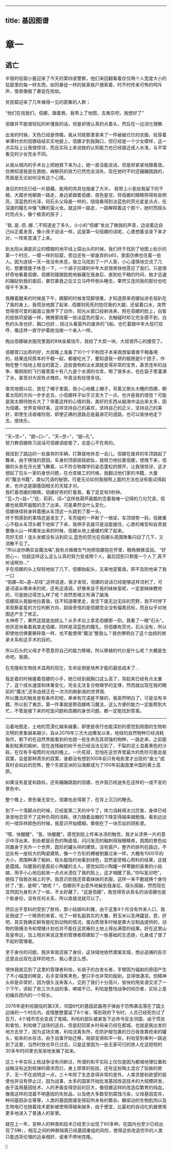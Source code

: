 
---
title: 基因图谱
---
# 章一

<!-- more -->
## 逃亡

半毁的铅窟小屋迎来了今天的第四波警察，他们来回翻看着仅仅两个人宽度大小的铅窟里的每一样东西，如同暴徒一样的挨家挨户搜索着，时不时传来可怖的呵斥声，情景像极了暴徒在抢劫。   

贫民窟迎来了几年难得一见的密集的人群；   

“他们在找我们，佰娜，跟着我，我带上了地图，去夷京吧，我想好了”   

佰娜并不能很轻松的听懂我的话，但是却很认真的点着头，然后在一边消化理解.   

出发的时候，天色已经是傍晚，我从邻居那里拿来了一件破破烂烂的衣服，给穿着单薄衬衣的佰娜结结实实地披上，佰娜才到我胸口，但已经是一个少女模样，这一点实际上让我很惊讶，而且实际上来说她的认知能力也已经接近成人水准，与平常看见的少女完全不同。   

从我从城内的手术台上把她救下来为止，她一直没能说话，但是却紧紧地跟着我，仿佛知道我是在救她，麻醉药的效力已然完全消失，现在她时不时还蹦蹦跳跳的，而我是无论如何没有这个心情。   

身后的村庄已经一片狼藉，能用的肉具也报废了大半。
我带上小氢给我留下的干粮，大踏步地朝南一路走，身边紧跟着佰娜，夜色星空，将佰娜的眼睛照得有些明亮，深蓝色的光泽，同石头父母是一样的，隐隐看得到淡蓝色的荧光星星点点，在深邃的瞳孔中像飞舞的萤火虫，就这样一路走，一路解释着这个那个，她时而摇头时而点头，像个极乖的孩子；   

“我..是..佰..娜..”,不知道走了多久，小小的“佰娜”发出了微弱的声音，边说着边自己纠正着发音，像小孩子说话一样，这是第一句佰娜的话呢，心里想着该录下来才对，一阵笑意涌了上来。   

到太阳从满是灰尘的模糊的地平线上探出头的时候，我们终于找到了地图上标示的第一个村庄，一模一样的铅窟，旁边还有一架废弃的s60，里面仿佛也住着一些人。因为连续一天一夜没有休息，我立马找到了一户人家，小心谨慎地交流了几句，想要借屋子休息一下，一个胡子拉碴的中年大叔很爽快地答应了我们，只是很好奇地看着佰娜，佰娜则踉踉跄跄地躲藏在我身后，直到吃干粮的时间，她才迅速的蹦跶到我的面前，暴饮暴食之后又立马呼呼倒头睡去，果然又连同我的那份也吃得干干净净...

我睡着醒来的时候是下午，踢脚的时候发现脚很重，才知道原来佰娜钻进毛毯趴在了我的身上，我慌张地跳了起来...佰娜则死死的抱住我的大腿，还留着口水，突然觉得很可爱的画面让我停下了动作，阳光从窗口投射进来，照在佰娜的脸上，白皙的皮肤同瓷器一样，微微萦绕着一些淡蓝色的萤火，去触碰时却又完全摸不到，白色的头发也好，胸口也好... 绕过头看窗外的废弃的飞船，也忙着跟中年大叔打招呼，像这样一直守护着她当做一个亲人一样。  

掏出佰娜破衣服兜里面的8块金属钱币，我给了大叔一块，大叔很开心的接受了。   

佰娜胃口出奇的好，大叔晚上准备了10个个干粉团子本来我想留着做干粮备用的，结果连同原本的干粮一起，都被吃光了，要知道我一顿的极限是5个团子，作物在整个陆地上相当的匮乏，这些食物和淡水源就变得非常的宝贵，甚至连年的战争，像刚刚的飞行器里面十有八九是个水源的仓库，喝了很多水，也在袋子里灌满了水，甚至对大叔有点愧疚，毕竟没有给很多钱。

查完地图以后，放在了帽子里面，我小心地戴上帽子，背着又倒头大睡的佰娜，朝着太阳的方向一步步走去，小佰娜样子似乎又变大了一点，也许是我的错觉？可能是我太期待她长大了？带着这样的心情的我，美好的东西从脑海中溢出来太多，因为佰娜，世界变得好美，这样坚持自己的喜欢，坚持自己的正义，坚持自己的美好，即使生活艰难险阻，即使正确的道路总是最渺茫的道路，也可以愉快地走下去，很快乐。   

---
"天~空~"，"甜~口~"，"天~空~"，"甜~孔"。   
努力教佰娜练习说话可佰娜调皮极了，总是心不在焉的。   

我找到了路边的一处废弃的车辆，打算就地休息一会儿，佰娜在废弃的车顶跳起了舞来，由于锈蚀的原因，车身的顶部摇摇欲坠，我努力地拉着佰娜，想拽下来，佰娜的头发在月光里飞舞着，以不符合物理学的姿态蓬松的撑开，让我很惊讶，这才想起了石头一家的身世问题，在仓库做工的时候，我翻过他们家的书籍，大量的“魔法书籍”，类似咒语的秘钥，可是无论如何我按照上面的方法也没有能试得起来，也许这是跟基因相关的天赋才对。   
我盯着佰娜的眼睛，佰娜好奇的盯着我，看了足足有5秒钟。   
"瓦~力~兹~","挖，莉莉，词~"这样依葫芦画瓢的念着我唯一记得的几句咒语，佰娜也依葫芦画瓢的念了出来，可是果然没什么变化，   
佰娜继续转身转着圈从车顶这一头跳到了那一头，   
终于预感到的事情还是发生了，车壳碰的一声断了一根梁，车顶顺势一斜，佰娜重心不稳从车顶头朝下地摔了下来，我伸手去接可是没能接住，心里的难受和自责就要像火山一样爆发出来的时候，佰娜从地上缓缓的爬了起来。   
完好无损！连头发都没有沾到灰尘,蓝色的荧光在佰娜头周围聚集闪动了几下，又消散不见了。   
"所以说你确实会魔法咯",我有点微微生气地把佰娜抱在怀里，眼角微微湿润。
“好担心~，怕就这样这么这么认真的努力变成两个人，最后回到只剩我一个人了,真不听话啊你...”   
手在佰娜的头上轻轻地拍了几下，佰娜抬起头，无辜地望着我，猝不及防地亲了我一口   
“佰娜~知~道~尼哇”,这样说道，我才发现，佰娜的说话已经能够这样流利了，可是词语从哪来来的呢，还有这语调，好像来自于我的妹妹氢呢，一定是妹妹教他的，可是她过得怎么样了呢？突然思绪又布满了脑海.   
佰娜摇头晃脑地拉着我，往不知道哪里走，夜空下面无边无际的荒野，我不时停下来观察星星的方位判断方向，超级奇怪的是佰娜完全没有偏离目标，而且似乎对地图还产生了修正。   
太神奇了，果然这就是血统么？从手术台上拿走佰娜那一刻，我看了一眼“石头”，他厌恶地看着我拿走佰娜，同样是深蓝色的瞳孔，但佰娜有荧光，石头没有，所以即使他仿佛要撕碎我一样，也不能使用“魔法”整我么？我仿佛明白了这个血统的继承关系和这手术的目的。    

所以石头的父母才不愿意将自己的能力移植，所以移植的代价是什么呢？大概是生命吧，我猜。   

在克隆和生物技术滥用的现在，生命反倒是培养才能的最低成本了...

我走着的时候握着佰娜的小手，她已经到我胸口这么高了，背起来已经有点太重了，这个成长速度和体重变化，完全无法复合物理学的定律，然而就出现在我的眼前的“魔法”,还有血统正在一次次的刷新我的世界观.  
所以魔法的触发是有条件的呢，单单有咒语是不够的，我突然明白了，可是没有书籍，所以到了夷京。第一件事就是帮佰娜练习魔法，这么方便的能力一定能帮到大忙，不管是接下来的吃饭问题和佰娜的身世问题，都一定能找到答案。   
   
---
   
   沿着地图走，土地的荒漠化越来越重，即使是夜行也能深刻的感觉到周围的生物和文明的景象越来越少，自从2076年三次大战爆发以来，地球的自然物种已经消耗殆尽，剩下的在自然界能看到的也就一些生命及其顽强的物种，一路走来，之前能看到枯黄的榆树，现在连残破的树干也已经没法见到了，干裂的泥土混着黄色的沙砾，在仅有手电筒的光线的晚上，一片死寂，恐怕在这世界里最大的危险可能会是寂寞，会是那种肃杀的寂寞，谁都没有想到100年前只有电影里才出现的“废土”成真时会如此的恐怖，整个东部亚洲的沿海都成为了100年前画面里中国的黄土高原。
   
   如果没有星星和路标，还有蹦蹦跳跳的佰娜，也许我已经迷失在这样的一成不变的景色中。   
   
   整个晚上，景色毫无变化，佰娜也走得累了，在背上沉沉的睡去。
   
   到下一个落脚点的时候，已经是第二天的中午了，体力消耗得太过厉害，身体已经渐渐地忍受不了这种负荷的消耗，体力随着血糖的下降变得越来越勉强，看到远远的一缕异样颜色的时候，我意识开始模糊，晕倒在了一块页岩的阴影里。   
   
   “喂，快醒醒“，“氢，快醒醒”。感觉到脸上传来冰凉的触觉，我才从漆黑一片的意识中浮出来，到处都是灰色的陶瓷墙，闪闪发亮的釉刺得我眼睛疼，周围的景色如同置身于另外一个世界，圆形的罐头样的建筑，没有窗户，整齐的排列在路边，不远处有一座较大的陶瓷建筑，像一个方形的樽被倒置过来一样，大概有1000平的大小，周围种满了榆树，枝头能隐约地看到绿色，显然是受精心照料的结果，这就是蕴城。叫醒我的是面前小陶罐的主人，感觉如同小陶罐一样寒酸的装束的小姑娘，用手小心地舀起来一点点水洒在了我的脸上，这才喊醒了我，”你叫氢对吧“，她指了指我衣袖上的字。我意识到我还穿着妹妹的衣服，这样一来干脆就换个身份好了，”恩，是啊“。”她呢？“，佰娜则不出意外地躲到我身后，探头探脑，然而现在显然因为身形大了一些，不太好藏了。“这是佰娜”，我觉得告诉真名的话佰娜也是个新身份，没有任何关系，所以直接说就可以了。
   
   然后出乎意料的受到了款待，那小姑娘叫利雅，由于这里4个月没有外来人口，我反倒成了一个稀奇的来客，吃了一顿名副其实的大餐，野玉米以及烤鼹鼠，恩，好吧，其实我确实鲜有能吃到动物的情况，蛋白质很多时候是靠大豆制品提供的，动物的限捕法令和增殖计划也并不能在这贫瘠的土地上得出满意的结果。好在这里山高皇帝远，加上相对来说这里的管理者搭建起了一些基础的生态链，化身成了很了不起的管理者。
   
   至于身份的问题，我庆幸我谎报了身份，这块辖地依然隶属吴城，想必追捕的告示还是会出现在这样的地方，我心里这么想。
   
   很快我就见到了这里的管理者利哈，长胡子的白发长者，手臂因为辐射的原因产生了不小幅度的畸变，右手变得焦黑色，整只手也非常的瘦削，显得很凄凉。但精神头却是非常好，因为很久没来客人，见到了我们十分高兴，愉快的用吴语交流了一个下午，讲起了些三次大战的事，唏嘘不已，利哈是整场战争的经历者，实际上是初编兵团内的一个班长。
   
   2076年是利哈服役的第3天，邻国6代的基因武器孢子弹由于恐怖袭击落在了国土边缘的一个村庄内，疫情整整蔓延了6个省，等到政府下令时，人员已经死伤过了百万，4个城市完全变成了鬼城。利哈的部队被紧急下达命令反击邻国，由于慌张和害怕，利哈做了战场的逃兵，但是赶回家乡时母亲已经在都城，也就是我出发的地方去世了，因为这场灾难，利哈流离失所，在防护服包裹的日日夜夜靠抢来的罐头，偷来的水存活，由于战事开始迁移，局部变得和平一些，利哈受到审判一路逃到了这里，当然时效也早已过去，只是这里因为一些无家可归的旅人在这短短的30多年时间里也渐渐地发展了起来。
   
   这三十年实际上核战争没有间断过，所谓的和平实际上仅仅是因为都城地理位置和战略没有达到核弹的需求而已，身上厚厚的铅挂，还有这些陶土混合了铅做的房子，无一不在说明这一点，三十年除了生态变得非常的差外，人类贪婪和欲望的驱使也并没有停止过，因为战事，太多的国家开始批准基因改造技术的大规模研发，由于滥用基因技术，人的矛盾变得空前的巨大，像佰娜这样的改造后繁育的纯血，像我这样的混着不明基因的失败品，以及绝大多数受到腐蚀污染，父母基因变异，种间基因杂合等等，人类的基因图谱变得前所未有的繁杂。糖驱动的生物肌肉以及生物电灯也随着技术更新被使用得越来越多，由于便宜，比最初的自动化机器使用更多地进入了普通人的家里。  
  
   就在上一年，变种人的种类和技术已经至少出现了60多种，在国内也至少已经出现了5种，，相互之间的种群隔离已经基因重组的风险，使得这些改造完毕的人类只能违背伦理的近亲相奸，或者不停地克隆。
   
   
   
   
	
   
   
   
   
   
    




































   




